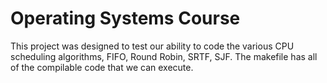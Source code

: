 # Operating Systems Course #
This project was designed to test our ability to code the various CPU scheduling algorithms, FIFO, Round Robin, SRTF, SJF. The makefile has all of the compilable code that we can execute.
